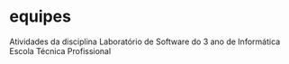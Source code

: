 # equipes
Atividades da disciplina Laboratório de Software do 3 ano de Informática Escola Técnica Profissional
